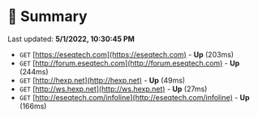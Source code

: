# 📖 Summary
Last updated: **5/1/2022, 10:30:45 PM**

- `GET` [https://eseqtech.com](https://eseqtech.com) - **Up** (203ms)
- `GET` [http://forum.eseqtech.com](http://forum.eseqtech.com) - **Up** (244ms)
- `GET` [http://hexp.net](http://hexp.net) - **Up** (49ms)
- `GET` [http://ws.hexp.net](http://ws.hexp.net) - **Up** (27ms)
- `GET` [http://eseqtech.com/infoline](http://eseqtech.com/infoline) - **Up** (166ms)
